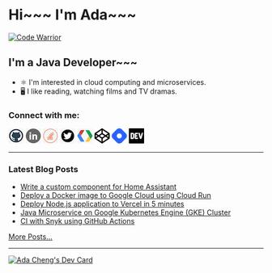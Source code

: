 # Hi~~~ I'm Ada~~~

[![Code Warrior](https://www.codewars.com/users/adafycheng/badges/micro)](https://www.codewars.com/users/adafycheng)

## I'm a Java Developer~~~
+ ⚛️ I'm interested in cloud computing and microservices.
+ 🖥️ I like reading, watching films and TV dramas.


### Connect with me:
[![GitHub](images/github.png)](https://github.com/adafycheng)
[![LinkedIn](images/linkedin.png)](https://linkedin.com/in/adafycheng)
[![Stackoverflow](images/stackoverflow.png)](https://stackoverflow.com/story/adafycheng)
[![Twitter](images/twitter.png)](https://twitter.com/adafycheng)
[![Google Developer](images/gdev.png)](https://g.dev/adafycheng)
[![CodePen](images/codepen.png)](https://codepen.io/adafycheng)
[![HashNode](images/hashnode.png)](https://hashnode.com/@adafycheng)
[![dev.to](images/dev-black.png)](https://dev.to/adafycheng)

---

### Latest Blog Posts
<!-- BLOG-POST-LIST:START -->
- [Write a custom component for Home Assistant](https://blog.adafycheng.dev/write-a-custom-component-for-home-assistant)
- [Deploy a Docker image to Google Cloud using Cloud Run](https://blog.adafycheng.dev/deploy-a-docker-image-to-google-cloud-using-cloud-run)
- [Deploy Node.js application to Vercel in 5 minutes](https://blog.adafycheng.dev/deploy-nodejs-application-to-vercel-in-5-minutes)
- [Java Microservice on Google Kubernetes Engine &lpar;GKE&rpar; Cluster](https://blog.adafycheng.dev/java-microservice-on-google-kubernetes-engine-gke-cluster)
- [CI with Snyk using GitHub Actions](https://blog.adafycheng.dev/ci-with-snyk-using-github-actions)
<!-- BLOG-POST-LIST:END -->
[More Posts...](https://blog.adafycheng.dev)

---

<a href="https://app.daily.dev/adafycheng"><img src="https://api.daily.dev/devcards/07dbaffb99824d8aa855bd31df8207f2.png?r=btq" width="400" alt="Ada Cheng's Dev Card"/></a>
